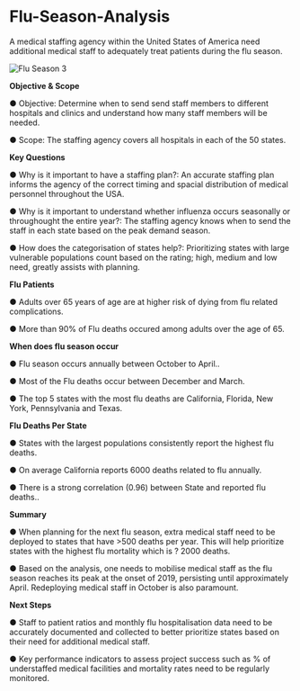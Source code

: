 # Flu-Season-Analysis

A medical staffing agency within the United States of America need additional medical staff to adequately treat patients during the flu season.

![Flu Season 3](https://github.com/Mwayi011/Flu-Season-Analysis/assets/162637586/20a4bf2a-0e94-45b8-ab9c-50ebead1be46)

**Objective & Scope**

● Objective: Determine when to send send staff members to different hospitals and clinics and understand how many staff members will be needed.

● Scope: The staffing agency covers all hospitals in each of the 50 states. 

**Key Questions**

● Why is it important to have a staffing plan?: An accurate staffing plan informs the agency of the correct timing and spacial distribution of medical personnel throughout the USA. 

● Why is it important to understand whether influenza occurs seasonally or throughought the entire year?: The staffing agency knows when to send the staff in each state based on the peak demand season.

● How does the categorisation of states help?: Prioritizing states with large vulnerable populations count based on the rating; high, medium and low need, greatly assists with planning.

**Flu Patients**

● Adults over 65 years of age are at higher risk of dying from flu related complications.

● More than 90% of Flu deaths occured among adults over the age of 65.

**When does flu season occur**

● Flu season occurs annually between October to April..

● Most of the Flu deaths occur between December and March.

● The top 5 states with the most flu deaths are California, Florida, New York, Pennsylvania and Texas.

**Flu Deaths Per State**

● States with the largest populations consistently report the highest flu deaths.

● On average California reports 6000 deaths related to flu annually.

● There is a strong correlation (0.96) between State and reported flu deaths..

**Summary**

● When planning for the next flu season, extra medical staff need to be deployed to states that have >500 deaths per year. This will help prioritize states with the highest flu mortality which is ? 2000 deaths.

● Based on the analysis, one needs to mobilise medical staff as the flu season reaches its peak at the onset of 2019, persisting until approximately April. Redeploying medical staff in October is also paramount.

**Next Steps**

● Staff to patient ratios and monthly flu hospitalisation data need to be accurately documented and collected to better prioritize states based on their need for additional medical staff.

● Key performance indicators to assess project success such as % of understaffed medical facilities and mortality rates need to be regularly monitored.








